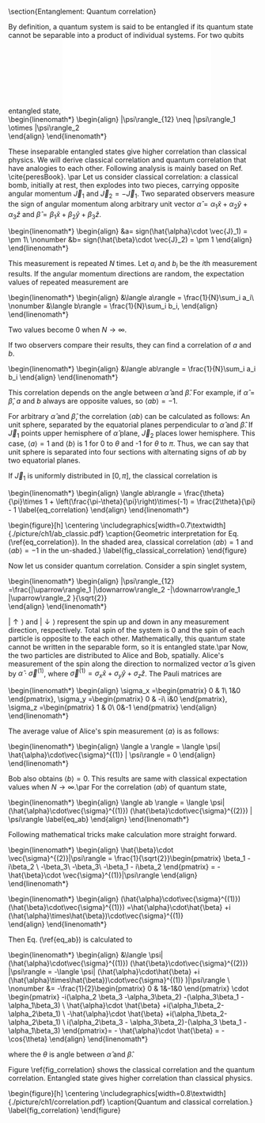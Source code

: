 \section{Entanglement: Quantum correlation}

By definition, a quantum system is said to be entangled if its quantum state cannot be separable into a product of individual systems. For two qubits entangled state,
![](./fig/ab_classic.pdf)
\begin{linenomath*}
	\begin{align}
		|\psi\rangle_{12} \neq |\psi\rangle_1 \otimes |\psi\rangle_2   
	\end{align}
\end{linenomath*}

These inseparable entangled states give higher correlation than classical physics. We will derive classical correlation and quantum correlation that have analogies to each other. Following analysis is mainly based on Ref. \cite{peresBook}. \par
Let us consider classical correlation: a classical bomb, initially at rest, then explodes into two pieces, carrying opposite angular momentum $\vec{J}_1$ and $\vec{J}_2 = -\vec{J}_1$. Two separated observers measure the sign of angular momentum along arbitrary unit vector $\hat{\alpha}= \alpha_1 \hat{x}+\alpha_2 \hat{y}+\alpha_3 \hat{z}$ and $\hat{\beta}= \beta_1 \hat{x}+\beta_2 \hat{y}+\beta_3 \hat{z}$.

\begin{linenomath*}
	\begin{align}
		&a= sign(\hat{\alpha}\cdot \vec{J}_1) = \pm 1\\ \nonumber
		&b= sign(\hat{\beta}\cdot \vec{J}_2) = \pm 1
	\end{align}
\end{linenomath*}

This measurement is repeated $N$ times. Let $a_i$ and $b_i$ be the $i$th measurement results. If the angular momentum directions are random, the expectation values of repeated measurement are

\begin{linenomath*}
	\begin{align}
		&\langle a\rangle = \frac{1}{N}\sum_i a_i\\ \nonumber
		&\langle b\rangle = \frac{1}{N}\sum_i b_i,
	\end{align}
\end{linenomath*}

Two values become 0 when $N \rightarrow \infty$. 

If two observers compare their results, they can find a correlation of $a$ and $b$.

\begin{linenomath*}
	\begin{align}
		&\langle ab\rangle = \frac{1}{N}\sum_i a_i b_i
	\end{align}
\end{linenomath*}

This correlation depends on the angle between $\hat{\alpha}$ and $\hat{\beta}$. For example, if $\hat{\alpha}=\hat{\beta}$, $a$ and $b$ always are opposite values, so $\langle ab \rangle =-1$.

For arbitrary $\hat{\alpha}$ and $\hat{\beta}$, the correlation $\langle ab \rangle$ can be calculated as follows: An unit sphere, separated by the equatorial planes perpendicular to $\hat{\alpha}$ and $\hat{\beta}$. If $\vec{J}_1$ points upper hemisphere of $\hat{\alpha}$ plane, $\vec{J}_2$ places lower hemisphere. This case, $\langle a \rangle =1$ and $\langle b \rangle$ is 1 for $0$ to $\theta$ and -1 for $\theta$ to $\pi$. Thus, we can say that unit sphere is separated into four sections with alternating signs of $ab$ by two equatorial planes. 

If $\vec{J}_1$ is uniformly distributed in $[0,\pi]$, the classical correlation is


\begin{linenomath*}
	\begin{align}
		\langle ab\rangle = \frac{\theta}{\pi}\times 1 + \left(\frac{\pi-\theta}{\pi}\right)\times(-1) = \frac{2\theta}{\pi} - 1
		\label{eq_correlation}
	\end{align}
\end{linenomath*}

\begin{figure}[h]
	\centering
	\includegraphics[width=0.7\textwidth]{./picture/ch1/ab_classic.pdf}
	\caption{Geometric interpretation for Eq. (\ref{eq_correlation}). In the shaded area, classical correlation $\langle ab\rangle=1$ and $\langle ab\rangle=-1$ in the un-shaded.}
	\label{fig_classical_correlation}
\end{figure}

Now let us consider quantum correlation. Consider a spin singlet system, 

\begin{linenomath*}
	\begin{align}
		|\psi\rangle_{12} =\frac{|\uparrow\rangle_1 |\downarrow\rangle_2 -|\downarrow\rangle_1 |\uparrow\rangle_2 }{\sqrt{2}}   
	\end{align}
\end{linenomath*}

$|\uparrow\rangle$ and $|\downarrow\rangle$ represent the spin up and down in any measurement direction, respectively. Total spin of the system is 0 and the spin of each particle is opposite to the each other. Mathematically, this quantum state cannot be written in the separable form, so it is entangled state.\par
Now, the two particles are distributed to Alice and Bob, spatially. Alice's measurement of the spin along the direction to normalized vector $\hat{\alpha}$ is given by $\hat{\alpha}\cdot\vec{\sigma}^{(1)}$, where $\vec{\sigma}^{(1)} = \sigma_x \hat{x}+\sigma_y \hat{y}+\sigma_z \hat{z}$. The Pauli matrices are

\begin{linenomath*}
	\begin{align}
		\sigma_x =\begin{pmatrix}
		0 & 1\\
		1&0
		\end{pmatrix},
		\sigma_y =\begin{pmatrix}
			0 & -i\\
			i&0
		\end{pmatrix},
		\sigma_z =\begin{pmatrix}
			1 & 0\\
			0&-1
		\end{pmatrix}
	\end{align}
\end{linenomath*}

The average value of Alice's spin measurement $\langle a \rangle$ is as follows:

\begin{linenomath*}
	\begin{align}
		\langle a \rangle = \langle \psi| \hat{\alpha}\cdot\vec{\sigma}^{(1)} | \psi\rangle = 0
	\end{align}
\end{linenomath*}

Bob also obtains $\langle b \rangle = 0$. This results are same with classical expectation values when $N\rightarrow \infty$.\par
For the correlation $\langle ab\rangle$ of quantum state,

\begin{linenomath*}
	\begin{align}
		\langle ab \rangle = \langle \psi| (\hat{\alpha}\cdot\vec{\sigma}^{(1)}) (\hat{\beta}\cdot\vec{\sigma}^{(2)}) | \psi\rangle 
	\label{eq_ab}
	\end{align}
\end{linenomath*}

Following mathematical tricks make calculation more straight forward.

\begin{linenomath*}
	\begin{align}
		\hat{\beta}\cdot \vec{\sigma}^{(2)}|\psi\rangle = \frac{1}{\sqrt{2}}\begin{pmatrix}
		\beta_1 - i\beta_2 \\
		-\beta_3\\
		-\beta_3\\
		-\beta_1 - i\beta_2 
		\end{pmatrix} = -\hat{\beta}\cdot \vec{\sigma}^{(1)}|\psi\rangle
		\end{align}
\end{linenomath*}

\begin{linenomath*}
	\begin{align}
		(\hat{\alpha}\cdot\vec{\sigma}^{(1)}) (\hat{\beta}\cdot\vec{\sigma}^{(1)})
		=\hat{\alpha}\cdot\hat{\beta} +i (\hat{\alpha}\times\hat{\beta})\cdot\vec{\sigma}^{(1)}  
	\end{align}
\end{linenomath*}

Then Eq. (\ref{eq_ab}) is calculated to

\begin{linenomath*}
	\begin{align}
		&\langle \psi| (\hat{\alpha}\cdot\vec{\sigma}^{(1)}) (\hat{\beta}\cdot\vec{\sigma}^{(2)}) |\psi\rangle
		= -\langle \psi| (\hat{\alpha}\cdot\hat{\beta} +i (\hat{\alpha}\times\hat{\beta})\cdot\vec{\sigma}^{(1)} )|\psi\rangle \\ \nonumber
		&= -\frac{1}{2}\begin{pmatrix} 0 & 1&-1&0 \end{pmatrix} \cdot
		\begin{pmatrix} 
		-i(\alpha_2 \beta_3 -\alpha_3\beta_2) -(\alpha_3\beta_1 -\alpha_1\beta_3) \\
		\hat{\alpha}\cdot \hat{\beta} +i(\alpha_1\beta_2-\alpha_2\beta_1) \\
		-\hat{\alpha}\cdot \hat{\beta} +i(\alpha_1\beta_2-\alpha_2\beta_1) \\
		i(\alpha_2\beta_3 - \alpha_3\beta_2)-(\alpha_3 \beta_1 -\alpha_1\beta_3) \end{pmatrix}= - \hat{\alpha}\cdot \hat{\beta} = -\cos{\theta}
	\end{align}
\end{linenomath*}

where the $\theta$ is angle between $\hat{\alpha}$ and $\hat{\beta}$.

Figure \ref{fig_correlation} shows the classical correlation and the quantum correlation. Entangled state gives higher correlation than classical physics. 

\begin{figure}[h]
	\centering
	\includegraphics[width=0.8\textwidth]{./picture/ch1/correlation.pdf}
	\caption{Quantum and classical correlation.}
	\label{fig_correlation}
\end{figure}
